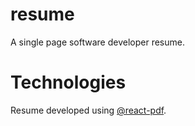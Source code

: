 # resume

A single page software developer resume.

# Technologies

Resume developed using [@react-pdf](https://react-pdf.org/).
